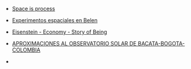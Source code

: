 * [Space is process](https://vimeo.com/10508111)  
* [Experimentos espaciales en Belen](https://vimeo.com/64349943)  
* [Eisenstein - Economy - Story of Being](https://www.youtube.com/watch?v=EEZkQv25uEs)  


* [APROXIMACIONES AL OBSERVATORIO SOLAR DE BACATA-BOGOTA-COLOMBIA](http://revistas.udistrital.edu.co/ojs/index.php/azimut/article/view/4055/5984)  
* 
